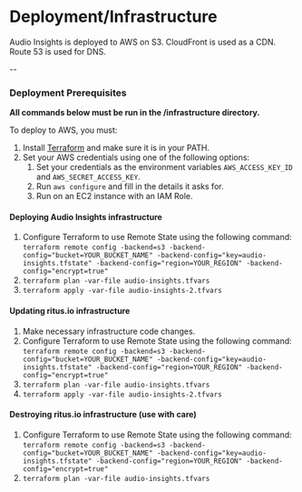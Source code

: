 # Deployment/Infrastructure

Audio Insights is deployed to AWS on S3. CloudFront is used as a CDN. Route 53 is used for DNS.

--

### Deployment Prerequisites

**All commands below must be run in the /infrastructure directory.**

To deploy to AWS, you must:

1. Install [Terraform](https://www.terraform.io/) and make sure it is in your PATH.
1. Set your AWS credentials using one of the following options:
   1. Set your credentials as the environment variables `AWS_ACCESS_KEY_ID` and `AWS_SECRET_ACCESS_KEY`.
   1. Run `aws configure` and fill in the details it asks for.
   1. Run on an EC2 instance with an IAM Role.

#### Deploying Audio Insights infrastructure

1. Configure Terraform to use Remote State using the following command:
```terraform remote config -backend=s3 -backend-config="bucket=YOUR_BUCKET_NAME" -backend-config="key=audio-insights.tfstate" -backend-config="region=YOUR_REGION" -backend-config="encrypt=true"```
1. `terraform plan -var-file audio-insights.tfvars`
1. `terraform apply -var-file audio-insights-2.tfvars`

#### Updating ritus.io infrastructure

1. Make necessary infrastructure code changes.
1. Configure Terraform to use Remote State using the following command:
```terraform remote config -backend=s3 -backend-config="bucket=YOUR_BUCKET_NAME" -backend-config="key=audio-insights.tfstate" -backend-config="region=YOUR_REGION" -backend-config="encrypt=true"```
1. `terraform plan -var-file audio-insights.tfvars`
1. `terraform apply -var-file audio-insights-2.tfvars`

#### Destroying ritus.io infrastructure (use with care)

1. Configure Terraform to use Remote State using the following command:
```terraform remote config -backend=s3 -backend-config="bucket=YOUR_BUCKET_NAME" -backend-config="key=audio-insights.tfstate" -backend-config="region=YOUR_REGION" -backend-config="encrypt=true"```
1. `terraform plan -var-file audio-insights.tfvars`
